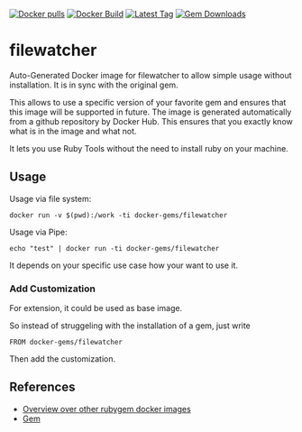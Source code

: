 [![Docker pulls](https://img.shields.io/docker/pulls/rubygem/filewatcher.svg)](https://hub.docker.com/r/rubygem/filewatcher/)
[![Docker Build](https://img.shields.io/docker/automated/rubygem/filewatcher.svg)](https://hub.docker.com/r/rubygem/filewatcher/)
[![Latest Tag](https://img.shields.io/github/tag/docker-rubygem/filewatcher.svg)](https://hub.docker.com/r/rubygem/filewatcher/)
[![Gem Downloads](https://img.shields.io/gem/dt/filewatcher.svg)](https://rubygems.org/gems/filewatcher/)
# filewatcher

Auto-Generated Docker image for filewatcher to allow simple usage without installation.
It is in sync with the original gem.

This allows to use a specific version of your favorite gem and ensures that this image will be supported in future.
The image is generated automatically from a github repository by Docker Hub.
This ensures that you exactly know what is in the image and what not.

It lets you use Ruby Tools without the need to install ruby on your machine.

## Usage

Usage via file system:

`docker run -v $(pwd):/work -ti docker-gems/filewatcher`

Usage via Pipe:

`echo "test" | docker run -ti docker-gems/filewatcher`

It depends on your specific use case how your want to use it.

### Add Customization

For extension, it could be used as base image.

So instead of struggeling with the installation of a gem, just write

`FROM docker-gems/filewatcher`

Then add the customization.

## References

 - [Overview over other rubygem docker images](https://github.com/thinkbot/docker-rubygem)
 - [Gem](https://rubygems.org/gems/filewatcher/)
